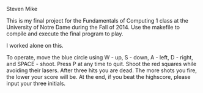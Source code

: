 Steven Mike 

This is my final project for the Fundamentals of Computing 1 class at the University of Notre Dame during the Fall of 2014. Use the makefile to compile and execute the final program to play.

I worked alone on this. 

To operate, move the blue circle using W - up, S - down, A - left, D - right, and SPACE - shoot. Press P at any time to quit. Shoot the red squares while avoiding their lasers. After three hits you are dead. The more shots you fire, the lower your score will be. At the end, if you beat the highscore, please input your three initials.
